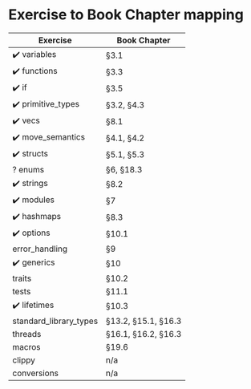# Exercise to Book Chapter mapping

| Exercise               | Book Chapter        |
| ---------------------- | ------------------- |
| ✔️ variables            | §3.1                |
| ✔️ functions            | §3.3                |
| ✔️ if                   | §3.5                |
| ✔️ primitive_types      | §3.2, §4.3          |
| ✔️ vecs                 | §8.1                |
| ✔️ move_semantics       | §4.1, §4.2          |
| ✔️ structs              | §5.1, §5.3          |
| ? enums                | §6, §18.3           |
| ✔️ strings              | §8.2                |
| ✔️ modules              | §7                  |
| ✔️ hashmaps             | §8.3                |
| ✔️ options              | §10.1               |
| error_handling         | §9                  |
| ✔️ generics             | §10                 |
| traits                 | §10.2               |
| tests                  | §11.1               |
| ✔️ lifetimes            | §10.3               |
| standard_library_types | §13.2, §15.1, §16.3 |
| threads                | §16.1, §16.2, §16.3 |
| macros                 | §19.6               |
| clippy                 | n/a                 |
| conversions            | n/a                 |

